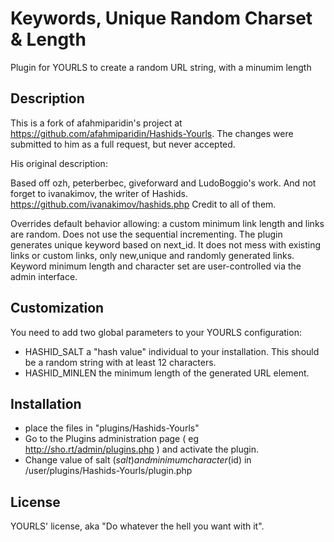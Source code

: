 # Keywords, Unique Random Charset & Length

Plugin for YOURLS to create a random URL string, with a minumim length

## Description

This is a fork of afahmiparidin's project at https://github.com/afahmiparidin/Hashids-Yourls. The changes were submitted to him as a full request, but never accepted.

His original description:

Based off ozh, peterberbec, giveforward and LudoBoggio's work. And not forget to ivanakimov, the writer of Hashids. 
https://github.com/ivanakimov/hashids.php
Credit to all of them.

Overrides default behavior allowing: a custom minimum link length and links are random. Does not use the sequential incrementing. The plugin generates unique keyword based on next_id. It does not mess with existing links or custom links, only new,unique and randomly generated links. Keyword minimum length and character set are user-controlled via the admin interface.

## Customization
You need to add two global parameters to your YOURLS configuration:

* HASHID_SALT
  a "hash value" individual to your installation. This should be a random string with at least 12 characters.
* HASHID_MINLEN
  the minimum length of the generated URL element.

## Installation

* place the files in "plugins/Hashids-Yourls"
* Go to the Plugins administration page ( eg http://sho.rt/admin/plugins.php ) and activate the plugin.
* Change value of salt ($salt) and minimum character ($id) in /user/plugins/Hashids-Yourls/plugin.php

## License
YOURLS' license, aka "Do whatever the hell you want with it".
